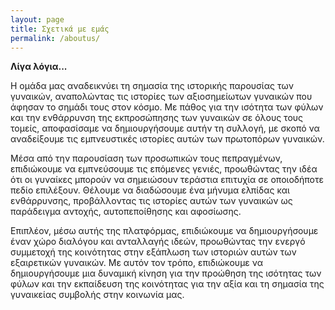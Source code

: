 ```yaml
---
layout: page
title: Σχετικά με εμάς
permalink: /aboutus/
---
```

**Λίγα λόγια...**

Η ομάδα μας αναδεικνύει τη σημασία της ιστορικής παρουσίας των γυναικών, αναπολώντας τις ιστορίες των αξιοσημείωτων γυναικών που άφησαν το σημάδι τους στον κόσμο. Με πάθος για την ισότητα των φύλων και την ενθάρρυνση της εκπροσώπησης των γυναικών σε όλους τους τομείς, αποφασίσαμε να δημιουργήσουμε αυτήν τη συλλογή, με σκοπό να αναδείξουμε τις εμπνευστικές ιστορίες αυτών των πρωτοπόρων γυναικών.

Μέσα από την παρουσίαση των προσωπικών τους πεπραγμένων, επιδιώκουμε να εμπνεύσουμε τις επόμενες γενιές, προωθώντας την ιδέα ότι οι γυναίκες μπορούν να σημειώσουν τεράστια επιτυχία σε οποιοδήποτε πεδίο επιλέξουν. Θέλουμε να διαδώσουμε ένα μήνυμα ελπίδας και ενθάρρυνσης, προβάλλοντας τις ιστορίες αυτών των γυναικών ως παράδειγμα αντοχής, αυτοπεποίθησης και αφοσίωσης.

Επιπλέον, μέσω αυτής της πλατφόρμας, επιδιώκουμε να δημιουργήσουμε έναν χώρο διαλόγου και ανταλλαγής ιδεών, προωθώντας την ενεργό συμμετοχή της κοινότητας στην εξάπλωση των ιστοριών αυτών των εξαιρετικών γυναικών. Με αυτόν τον τρόπο, επιδιώκουμε να δημιουργήσουμε μια δυναμική κίνηση για την προώθηση της ισότητας των φύλων και την εκπαίδευση της κοινότητας για την αξία και τη σημασία της γυναικείας συμβολής στην κοινωνία μας.
